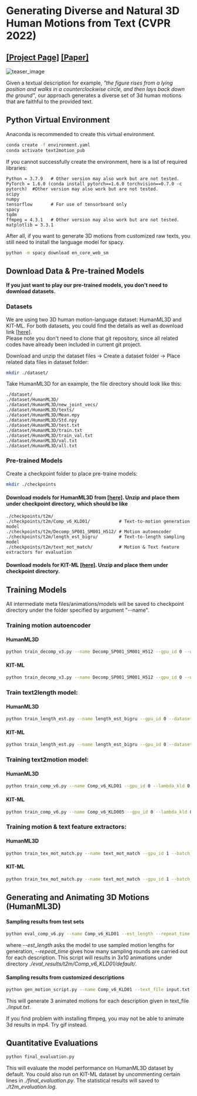 # Generating Diverse and Natural 3D Human Motions from Text (CVPR 2022)
## [[Project Page]](https://github.com/undisclosed-rav/3DHumanMotion/tree/main/T2M) [[Paper]](https://drive.google.com/file/d/1Lo57oAXEpIcrd-Ppgs5xCAcXOvwMr0sw/view?usp=drive_link)

![teaser_image](https://github.com/YoushanZhang/AiAI/blob/main/3D%20Human%20Motion/T2M/teaser_image.png)
  
  Given a textual description for example, *"the figure rises from a lying position and walks in a counterclockwise circle, and then lays back down the ground"*, our approach generates a diverse set of 3d human motions that are faithful to the provided text.
  
## Python Virtual Environment

Anaconda is recommended to create this virtual environment.
  
  ```sh
  conda create -f environment.yaml
  conda activate text2motion_pub
  ```
  
If you cannot successfully create the environment, here is a list of required libraries:
  ```
  Python = 3.7.9   # Other version may also work but are not tested.
  PyTorch = 1.6.0 (conda install pytorch==1.6.0 torchvision==0.7.0 -c pytorch)  #Other version may also work but are not tested.
  scipy
  numpy
  tensorflow       # For use of tensorboard only
  spacy
  tqdm
  ffmpeg = 4.3.1   # Other version may also work but are not tested.
  matplotlib = 3.3.1
  ```
  
  After all, if you want to generate 3D motions from customized raw texts, you still need to install the language model for spacy. 
  ```sh
  python -m spacy download en_core_web_sm
  ```
  
  ## Download Data & Pre-trained Models
  
  **If you just want to play our pre-trained models, you don't need to download datasets.**
  ### Datasets
  We are using two 3D human motion-language dataset: HumanML3D and KIT-ML. For both datasets, you could find the details as well as download link [[here]](https://github.com/EricGuo5513/HumanML3D).   
  Please note you don't need to clone that git repository, since all related codes have already been included in current git project.
  
  Download and unzip the dataset files -> Create a dataset folder -> Place related data files in dataset folder:
  ```sh
  mkdir ./dataset/
  ```
  Take HumanML3D for an example, the file directory should look like this:  
  ```
  ./dataset/
  ./dataset/HumanML3D/
  ./dataset/HumanML3D/new_joint_vecs/
  ./dataset/HumanML3D/texts/
  ./dataset/HumanML3D/Mean.mpy
  ./dataset/HumanML3D/Std.npy
  ./dataset/HumanML3D/test.txt
  ./dataset/HumanML3D/train.txt
  ./dataset/HumanML3D/train_val.txt
  ./dataset/HumanML3D/val.txt  
  ./dataset/HumanML3D/all.txt 
  ```
 ### Pre-trained Models
  Create a checkpoint folder to place pre-traine models:
  ```sh
  mkdir ./checkpoints
  ```
    
 #### Download models for HumanML3D from [[here]](https://drive.google.com/file/d/1DSaKqWX2HlwBtVH5l7DdW96jeYUIXsOP/view?usp=sharing). Unzip and place them under checkpoint directory, which should be like
```
./checkpoints/t2m/
./checkpoints/t2m/Comp_v6_KLD01/           # Text-to-motion generation model
./checkpoints/t2m/Decomp_SP001_SM001_H512/ # Motion autoencoder
./checkpoints/t2m/length_est_bigru/        # Text-to-length sampling model
./checkpoints/t2m/text_mot_match/          # Motion & Text feature extractors for evaluation
 ```
 #### Download models for KIT-ML [[here]](https://drive.google.com/file/d/1tX79xk0fflp07EZ660Xz1RAFE33iEyJR/view?usp=sharing). Unzip and place them under checkpoint directory.
    
 ## Training Models
 
 All intermediate meta files/animations/models will be saved to checkpoint directory under the folder specified by argument "--name".
 ### Training motion autoencoder
 #### HumanML3D
```sh
python train_decomp_v3.py --name Decomp_SP001_SM001_H512 --gpu_id 0 --window_size 24 --dataset_name t2m
```
#### KIT-ML
```sh
python train_decomp_v3.py --name Decomp_SP001_SM001_H512 --gpu_id 0 --window_size 24 --dataset_name kit
```

### Train text2length model:
#### HumanML3D
```sh
python train_length_est.py --name length_est_bigru --gpu_id 0 --dataset_name t2m
```
#### KIT-ML
```sh
python train_length_est.py --name length_est_bigru --gpu_id 0 --dataset_name kit
```
### Training text2motion model:
#### HumanML3D
```sh
python train_comp_v6.py --name Comp_v6_KLD01 --gpu_id 0 --lambda_kld 0.01 --dataset_name t2m
```
#### KIT-ML
```sh
python train_comp_v6.py --name Comp_v6_KLD005 --gpu_id 0 --lambda_kld 0.005 --dataset_name kit
```
### Training motion & text feature extractors:
#### HumanML3D
```sh
python train_tex_mot_match.py --name text_mot_match --gpu_id 1 --batch_size 8 --dataset_name t2m
```
#### KIT-ML
```sh
python train_tex_mot_match.py --name text_mot_match --gpu_id 1 --batch_size 8 --dataset_name kit
```
    
## Generating and Animating 3D Motions (HumanML3D)
#### Sampling results from test sets
```sh
python eval_comp_v6.py --name Comp_v6_KLD01 --est_length --repeat_time 3 --num_results 10 --ext default --gpu_id 1
```
where *--est_length* asks the model to use sampled motion lengths for generation, *--repeat_time* gives how many sampling rounds are carried out for each description. This script will results in 3x10 animations under directory *./eval_results/t2m/Comp_v6_KLD01/default/*.

#### Sampling results from customized descriptions
```sh
python gen_motion_script.py --name Comp_v6_KLD01 --text_file input.txt --repeat_time 3 --ext customized --gpu_id 1
```
This will generate 3 animated motions for each description given in text_file *./input.txt*.

If you find problem with installing ffmpeg, you may not be able to animate 3d results in mp4. Try gif instead.

## Quantitative Evaluations
```sh
python final_evaluation.py 
```
This will evaluate the model performance on HumanML3D dataset by default. You could also run on KIT-ML dataset by uncommenting certain lines in *./final_evaluation.py*. The statistical results will saved to *./t2m_evaluation.log*.

